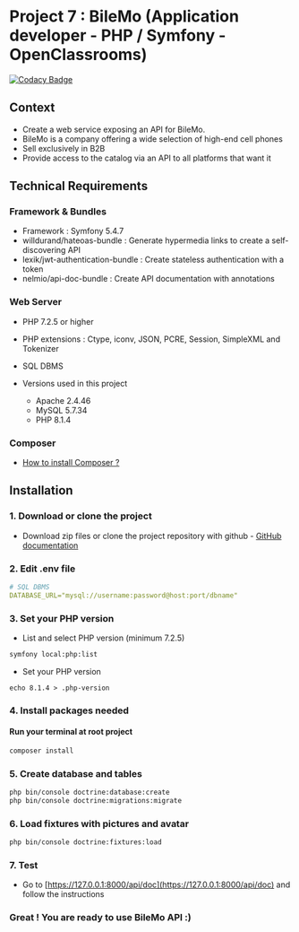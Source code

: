 # Project 7 : BileMo (Application developer - PHP / Symfony - OpenClassrooms)

[![Codacy Badge](https://app.codacy.com/project/badge/Grade/7454bdb351e2486c8f2512fd4e00417d)](https://www.codacy.com/gh/ashk74/P7_bilemo/dashboard?utm_source=github.com&amp;utm_medium=referral&amp;utm_content=ashk74/P7_bilemo&amp;utm_campaign=Badge_Grade)

## Context
- Create a web service exposing an API for BileMo.
- BileMo is a company offering a wide selection of high-end cell phones
- Sell exclusively in B2B
- Provide access to the catalog via an API to all platforms that want it

## Technical Requirements

### Framework & Bundles
*   Framework : Symfony 5.4.7
*   willdurand/hateoas-bundle : Generate hypermedia links to create a self-discovering API
*   lexik/jwt-authentication-bundle : Create stateless authentication with a token
*    nelmio/api-doc-bundle : Create API documentation with annotations
### Web Server
*   PHP 7.2.5 or higher
*   PHP extensions : Ctype, iconv, JSON, PCRE, Session, SimpleXML and Tokenizer
*   SQL DBMS

*   Versions used in this project
    *   Apache 2.4.46
    *   MySQL 5.7.34
    *   PHP 8.1.4

### Composer
*   [How to install Composer ?](https://getcomposer.org/download/)



## Installation
### 1.  Download or clone the project
*   Download zip files or clone the project repository with github - [GitHub documentation](https://docs.github.com/en/github/creating-cloning-and-archiving-repositories/cloning-a-repository)

### 2.  Edit .env file
```yaml
# SQL DBMS
DATABASE_URL="mysql://username:password@host:port/dbname"
```

### 3.  Set your PHP version
*   List and select PHP version (minimum 7.2.5)
```bash
symfony local:php:list
```
*   Set your PHP version
```
echo 8.1.4 > .php-version
```

### 4.  Install packages needed
#### Run your terminal at root project
```bash
composer install
```

### 5.  Create database and tables
```bash
php bin/console doctrine:database:create
php bin/console doctrine:migrations:migrate
```

### 6.  Load fixtures with pictures and avatar
```bash
php bin/console doctrine:fixtures:load
```
### 7. Test
*   Go to [https://127.0.0.1:8000/api/doc](https://127.0.0.1:8000/api/doc) and follow the instructions

### Great ! You are ready to use BileMo API :)
